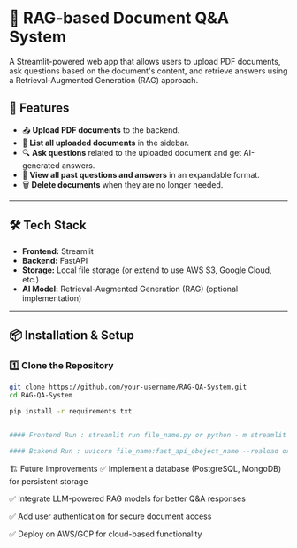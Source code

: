 # 📄 RAG-based Document Q&A System

A Streamlit-powered web app that allows users to upload PDF documents, ask questions based on the document's content, and retrieve answers using a Retrieval-Augmented Generation (RAG) approach.

## 🚀 Features

- 📤 **Upload PDF documents** to the backend.
- 📂 **List all uploaded documents** in the sidebar.
- 🔍 **Ask questions** related to the uploaded document and get AI-generated answers.
- 📜 **View all past questions and answers** in an expandable format.
- 🗑️ **Delete documents** when they are no longer needed.

---

## 🛠️ Tech Stack

- **Frontend:** Streamlit
- **Backend:** FastAPI
- **Storage:** Local file storage (or extend to use AWS S3, Google Cloud, etc.)
- **AI Model:** Retrieval-Augmented Generation (RAG) (optional implementation)

---

## 📦 Installation & Setup

### 1️⃣ Clone the Repository

```bash
git clone https://github.com/your-username/RAG-QA-System.git
cd RAG-QA-System

pip install -r requirements.txt


#### Frontend Run : streamlit run file_name.py or python - m streamlit run file_name.py

#### Bcakend Run : uvicorn file_name:fast_api_obeject_name --reaload or python - m uvicorn file_name:fast_api_obeject_name --reaload
```



🏗️ Future Improvements
✅ Implement a database (PostgreSQL, MongoDB) for persistent storage

✅ Integrate LLM-powered RAG models for better Q&A responses

✅ Add user authentication for secure document access

✅ Deploy on AWS/GCP for cloud-based functionality
